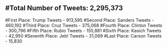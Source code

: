 #Total Number of Tweets: 2,295,373 
---
#First Place: Trump Tweets - 913,595
#Second Place: Sanders Tweets - 460,192
#Third Place: Cruz Tweets - 375,068
#Fourth Place: Clinton Tweets - 300,796
#Fifth Place: Rubio Tweets - 155,881
#Sixth Place: Kasich Tweets - 42,950
#Seventh Place: Jeb! Tweets - 31,069
#Last Place: Carson Tweets - 15,830
